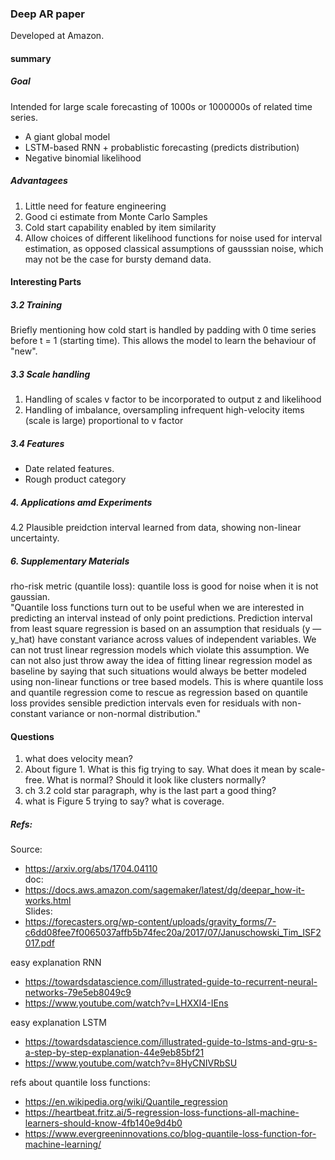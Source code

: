 ### Deep AR paper
Developed at Amazon. 

#### summary
##### Goal
Intended for large scale forecasting of 1000s or 1000000s of related time series.
* A giant global model 
* LSTM-based RNN + probablistic forecasting (predicts distribution)
* Negative binomial likelihood

##### Advantagees
1. Little need for feature engineering
2. Good ci estimate from Monte Carlo Samples
3. Cold start capability enabled by item similarity
4. Allow choices of different likelihood functions for noise used for interval estimation, 
as opposed classical assumptions of gausssian noise, which may not be the case
 for bursty demand data.

#### Interesting Parts
##### 3.2 Training
Briefly mentioning how cold start is handled by padding with 0 time series before t = 1 (starting time). 
This allows the model to learn the behaviour of "new".

##### 3.3 Scale handling 
1. Handling of scales v factor to be incorporated to output z and likelihood
2. Handling of imbalance, oversampling infrequent high-velocity items (scale is large) 
proportional to v factor 

##### 3.4 Features
* Date related features.
* Rough product category

##### 4. Applications amd Experiments
4.2 Plausible preidction interval learned from data, showing non-linear uncertainty.

##### 6. Supplementary Materials
rho-risk metric (quantile loss): quantile loss is good for noise when it is not gaussian.  
"Quantile loss functions turn out to be useful when we are interested in 
predicting an interval instead of only point predictions. Prediction interval from least square 
regression is based on an assumption that residuals (y — y_hat) have constant variance across 
values of independent variables. We can not trust linear regression models which violate this 
assumption. We can not also just throw away the idea of fitting linear regression model as 
baseline by saying that such situations would always be better modeled using non-linear functions 
or tree based models. This is where quantile loss and quantile regression come to rescue as regression 
based on quantile loss provides sensible 
prediction intervals even for residuals with non-constant variance or non-normal distribution."


#### Questions
1. what does velocity mean?
2. About figure 1. What is this fig trying to say. What does it mean by scale-free. What is normal? 
Should it look like clusters normally?
3. ch 3.2 cold star paragraph, why is the last part a good thing?
4. what is Figure 5 trying to say? what is coverage.


##### Refs:   
Source:    
- https://arxiv.org/abs/1704.04110  
doc:
- https://docs.aws.amazon.com/sagemaker/latest/dg/deepar_how-it-works.html  
Slides:  
- https://forecasters.org/wp-content/uploads/gravity_forms/7-c6dd08fee7f0065037affb5b74fec20a/2017/07/Januschowski_Tim_ISF2017.pdf

easy explanation RNN  
- https://towardsdatascience.com/illustrated-guide-to-recurrent-neural-networks-79e5eb8049c9  
- https://www.youtube.com/watch?v=LHXXI4-IEns  

easy explanation LSTM  
- https://towardsdatascience.com/illustrated-guide-to-lstms-and-gru-s-a-step-by-step-explanation-44e9eb85bf21   
- https://www.youtube.com/watch?v=8HyCNIVRbSU  

refs about quantile loss functions:   
- https://en.wikipedia.org/wiki/Quantile_regression  
- https://heartbeat.fritz.ai/5-regression-loss-functions-all-machine-learners-should-know-4fb140e9d4b0   
- https://www.evergreeninnovations.co/blog-quantile-loss-function-for-machine-learning/   

